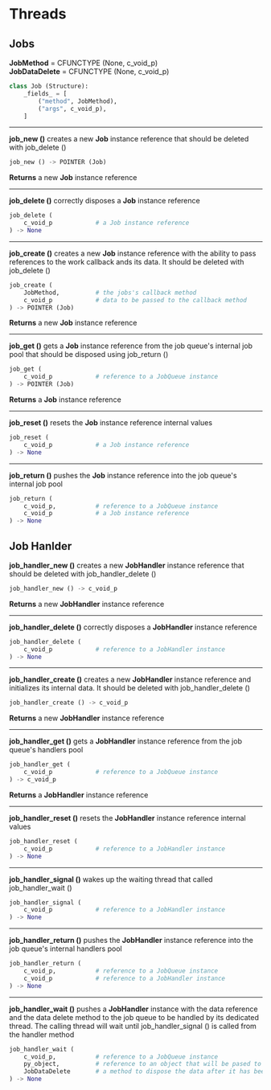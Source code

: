 # Threads

## Jobs

**JobMethod** = CFUNCTYPE (None, c_void_p) \
**JobDataDelete** = CFUNCTYPE (None, c_void_p)

``` python
class Job (Structure):
	_fields_ = [
		("method", JobMethod),
		("args", c_void_p),
	]
```

---

**job_new ()** creates a new **Job** instance reference that should be deleted with job_delete ()

``` python
job_new () -> POINTER (Job)
```

**Returns** a new **Job** instance reference

---

**job_delete ()** correctly disposes a **Job** instance reference

``` python
job_delete (
	c_void_p			# a Job instance reference
) -> None
```

---

**job_create ()** creates a new **Job** instance reference with the ability to pass references to the work callback ands its data. It should be deleted with job_delete () 

``` python
job_create (
	JobMethod,			# the jobs's callback method
	c_void_p			# data to be passed to the callback method
) -> POINTER (Job)
```

**Returns** a new **Job** instance reference

---

**job_get ()** gets a **Job** instance reference from the job queue's internal job pool that should be disposed using job_return ()

``` python
job_get (
	c_void_p			# reference to a JobQueue instance
) -> POINTER (Job)
```

**Returns** a **Job** instance reference

---

**job_reset ()** resets the **Job** instance reference internal values

``` python
job_reset (
	c_void_p			# a Job instance reference
) -> None
```

---

**job_return ()** pushes the **Job** instance reference into the job queue's internal job pool

``` python
job_return (
	c_void_p,			# reference to a JobQueue instance
	c_void_p			# a Job instance reference
) -> None
```

## Job Hanlder

**job_handler_new ()** creates a new **JobHandler** instance reference that should be deleted with job_handler_delete ()

``` python
job_handler_new () -> c_void_p
```

**Returns** a new **JobHandler** instance reference

---

**job_handler_delete ()** correctly disposes a **JobHandler** instance reference

``` python
job_handler_delete (
	c_void_p			# reference to a JobHandler instance
) -> None
```

---

**job_handler_create ()** creates a new **JobHandler** instance reference and initializes its internal data. It should be deleted with job_handler_delete ()

``` python
job_handler_create () -> c_void_p
```

**Returns** a new **JobHandler** instance reference

---

**job_handler_get ()** gets a **JobHandler** instance reference from the job queue's handlers pool

``` python
job_handler_get (
	c_void_p			# reference to a JobQueue instance
) -> c_void_p
```

**Returns** a **JobHandler** instance reference

---

**job_handler_reset ()** resets the **JobHandler** instance reference internal values

``` python
job_handler_reset (
	c_void_p			# reference to a JobHandler instance
) -> None
```

---

**job_handler_signal ()** wakes up the waiting thread that called job_handler_wait ()

``` python
job_handler_signal (
	c_void_p			# reference to a JobHandler instance
) -> None
```

---

**job_handler_return ()** pushes the **JobHandler** instance reference into the job queue's internal handlers pool

``` python
job_handler_return (
	c_void_p,			# reference to a JobQueue instance
	c_void_p			# reference to a JobHandler instance
) -> None
```

---

**job_handler_wait ()** pushes a **JobHandler** instance with the data reference and the data delete method to the job queue to be handled by its dedicated thread. The calling thread will wait until job_handler_signal () is called from the handler method

``` python
job_handler_wait (
	c_void_p,			# reference to a JobQueue instance
	py_object,			# reference to an object that will be pased to the job queue's handler method
	JobDataDelete		# a method to dispose the data after it has been used
) -> None
```
